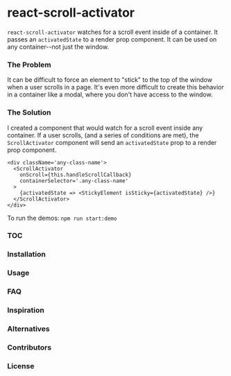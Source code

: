 # react-scroll-activator
`react-scroll-activator` watches for a scroll event inside of a container. It passes an `activatedState` to a render prop component.
It can be used on any container--not just the window.  

### The Problem
It can be difficult to force an element to "stick" to the top of the window when a user scrolls in a page. It's even more difficult to create this behavior in a container like a modal, where you don't have access to the window. 

### The Solution
I created a component that would watch for a scroll event inside any container. If a user scrolls, (and a series of conditions are met), the `ScrollActivator` component will send an `activatedState` prop to a render prop component. 

```
<div className='any-class-name'>
  <ScrollActivator
    onScroll={this.handleScrollCallback}
    containerSelector='.any-class-name'
  >
    {activatedState => <StickyElement isSticky={activatedState} />}
  </ScrollActivator>
</div>
```

To run the demos: `npm run start:demo`

### TOC
### Installation
### Usage
### FAQ
### Inspiration
### Alternatives
### Contributors
### License
